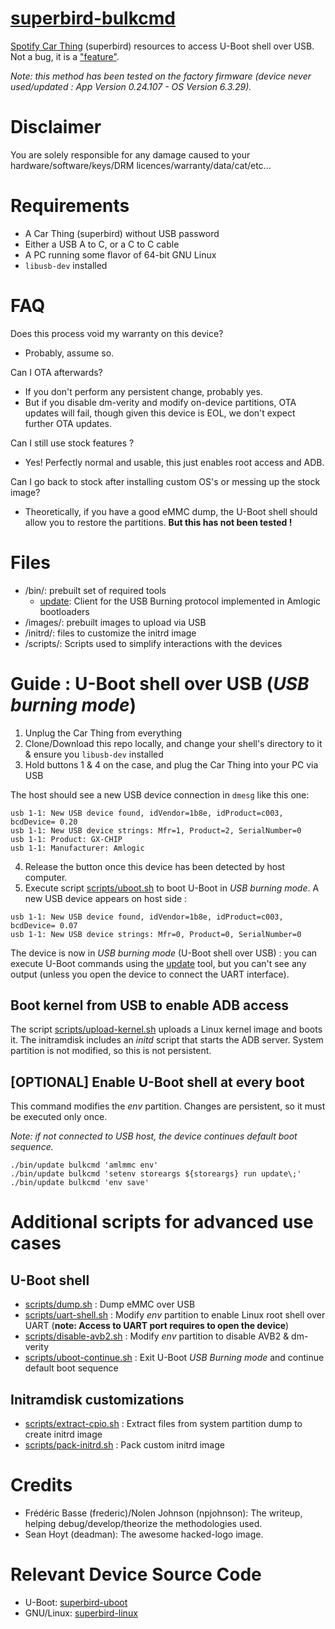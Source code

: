 # [superbird-bulkcmd](https://github.com/frederic/superbird-bulkcmd)

[Spotify Car Thing](https://carthing.spotify.com/) (superbird) resources to access U-Boot shell over USB. Not a bug, it is a ["feature"](https://miro.medium.com/max/1200/1*KDfUqn6c66axcbsTPPWSpQ.jpeg).

*Note: this method has been tested on the factory firmware (device never used/updated : App Version 0.24.107 - OS Version 6.3.29).*

# Disclaimer
You are solely responsible for any damage caused to your hardware/software/keys/DRM licences/warranty/data/cat/etc...

# Requirements
- A Car Thing (superbird) without USB password
- Either a USB A to C, or a C to C cable
- A PC running some flavor of 64-bit GNU Linux
- `libusb-dev` installed

# FAQ
Does this process void my warranty on this device?
- Probably, assume so.                                                                                              

Can I OTA afterwards?
- If you don't perform any persistent change, probably yes.
- But if you disable dm-verity and modify on-device partitions, OTA updates will fail, though given this device is EOL, we don't expect further OTA updates.

Can I still use stock features ?
- Yes! Perfectly normal and usable, this just enables root access and ADB.

Can I go back to stock after installing custom OS's or messing up the stock image?
- Theoretically, if you have a good eMMC dump, the U-Boot shell should allow you to restore the partitions. **But this has not been tested !**

# Files
- /bin/: prebuilt set of required tools
  - [update](https://github.com/khadas/utils/blob/master/aml-flash-tool/tools/linux-x86/update): Client for the USB Burning protocol implemented in Amlogic bootloaders
- /images/: prebuilt images to upload via USB
- /initrd/: files to customize the initrd image
- /scripts/: Scripts used to simplify interactions with the devices

# Guide : U-Boot shell over USB (*USB burning mode*)
1. Unplug the Car Thing from everything
2. Clone/Download this repo locally, and change your shell's directory to it & ensure you `libusb-dev` installed
3. Hold buttons 1 & 4 on the case, and plug the Car Thing into your PC via USB

The host should see a new USB device connection in `dmesg` like this one:
```text
usb 1-1: New USB device found, idVendor=1b8e, idProduct=c003, bcdDevice= 0.20
usb 1-1: New USB device strings: Mfr=1, Product=2, SerialNumber=0
usb 1-1: Product: GX-CHIP
usb 1-1: Manufacturer: Amlogic
```
4. Release the button once this device has been detected by host computer.
5. Execute script [scripts/uboot.sh](scripts/uboot.sh) to boot U-Boot in *USB burning mode*.
A new USB device appears on host side :
```
usb 1-1: New USB device found, idVendor=1b8e, idProduct=c003, bcdDevice= 0.07
usb 1-1: New USB device strings: Mfr=0, Product=0, SerialNumber=0
```
The device is now in *USB burning mode* (U-Boot shell over USB) : you can execute U-Boot commands using the [update](bin/update) tool, but you can't see any output (unless you open the device to connect the UART interface).

## Boot kernel from USB to enable ADB access
The script [scripts/upload-kernel.sh](scripts/upload-kernel.sh) uploads a Linux kernel image and boots it.
The initramdisk includes an *initd* script that starts the ADB server.
System partition is not modified, so this is not persistent.

## \[OPTIONAL\] Enable U-Boot shell at every boot
This command modifies the *env* partition. Changes are persistent, so it must be executed only once.

*Note: if not connected to USB host, the device continues default boot sequence.*
```shell
./bin/update bulkcmd 'amlmmc env'
./bin/update bulkcmd 'setenv storeargs ${storeargs} run update\;'
./bin/update bulkcmd 'env save'
```


# Additional scripts for advanced use cases

## U-Boot shell
- [scripts/dump.sh](scripts/dump.sh) : Dump eMMC over USB
- [scripts/uart-shell.sh](scripts/uart-shell.sh) : Modify *env* partition to enable Linux root shell over UART
(**note: Access to UART port requires to open the device**)
- [scripts/disable-avb2.sh](scripts/disable-avb2.sh) : Modify *env* partition to disable AVB2 & dm-verity
- [scripts/uboot-continue.sh](scripts/uboot-continue.sh) : Exit U-Boot *USB Burning mode* and continue default boot sequence

## Initramdisk customizations
- [scripts/extract-cpio.sh](scripts/extract-cpio.sh) : Extract files from system partition dump to create initrd image
- [scripts/pack-initrd.sh](scripts/pack-initrd.sh) : Pack custom initrd image

# Credits
- Frédéric Basse (frederic)/Nolen Johnson (npjohnson): The writeup, helping debug/develop/theorize the methodologies used.
- Sean Hoyt (deadman): The awesome hacked-logo image.

# Relevant Device Source Code
- U-Boot: [superbird-uboot](https://github.com/spsgsb/uboot/tree/buildroot-openlinux-201904-g12a)
- GNU/Linux: [superbird-linux](https://github.com/spsgsb/kernel-common)

